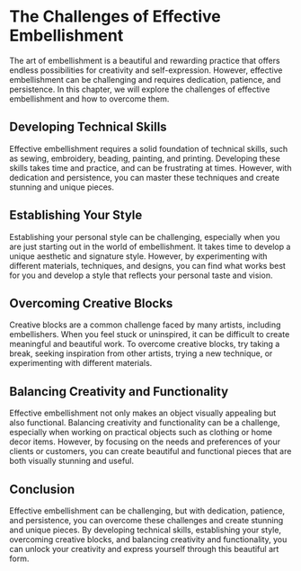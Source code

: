 The Challenges of Effective Embellishment
=======================================================

The art of embellishment is a beautiful and rewarding practice that offers endless possibilities for creativity and self-expression. However, effective embellishment can be challenging and requires dedication, patience, and persistence. In this chapter, we will explore the challenges of effective embellishment and how to overcome them.

Developing Technical Skills
---------------------------

Effective embellishment requires a solid foundation of technical skills, such as sewing, embroidery, beading, painting, and printing. Developing these skills takes time and practice, and can be frustrating at times. However, with dedication and persistence, you can master these techniques and create stunning and unique pieces.

Establishing Your Style
-----------------------

Establishing your personal style can be challenging, especially when you are just starting out in the world of embellishment. It takes time to develop a unique aesthetic and signature style. However, by experimenting with different materials, techniques, and designs, you can find what works best for you and develop a style that reflects your personal taste and vision.

Overcoming Creative Blocks
--------------------------

Creative blocks are a common challenge faced by many artists, including embellishers. When you feel stuck or uninspired, it can be difficult to create meaningful and beautiful work. To overcome creative blocks, try taking a break, seeking inspiration from other artists, trying a new technique, or experimenting with different materials.

Balancing Creativity and Functionality
--------------------------------------

Effective embellishment not only makes an object visually appealing but also functional. Balancing creativity and functionality can be a challenge, especially when working on practical objects such as clothing or home decor items. However, by focusing on the needs and preferences of your clients or customers, you can create beautiful and functional pieces that are both visually stunning and useful.

Conclusion
----------

Effective embellishment can be challenging, but with dedication, patience, and persistence, you can overcome these challenges and create stunning and unique pieces. By developing technical skills, establishing your style, overcoming creative blocks, and balancing creativity and functionality, you can unlock your creativity and express yourself through this beautiful art form.
